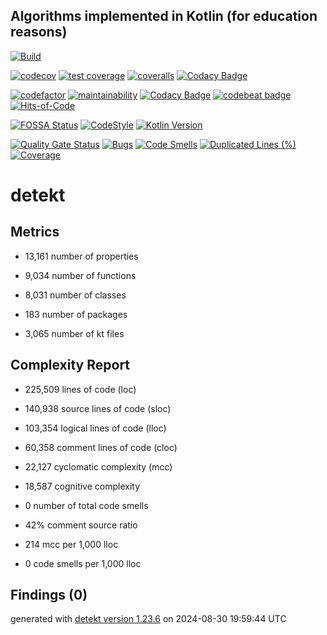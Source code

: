 ## Algorithms implemented in Kotlin (for education reasons)

[![Build](https://github.com/ashtanko/kotlab/actions/workflows/build.yml/badge.svg?branch=main)](https://github.com/ashtanko/kotlab/actions/workflows/build.yml)

[![codecov](https://codecov.io/gh/ashtanko/kotlab/branch/main/graph/badge.svg?token=JEU9EIJMHA)](https://codecov.io/gh/ashtanko/kotlab)
[![test coverage](https://api.codeclimate.com/v1/badges/428fc33c4caf2c832402/test_coverage)](https://codeclimate.com/github/ashtanko/kotlab/test_coverage)
[![coveralls](https://coveralls.io/repos/github/ashtanko/kotlab/badge.svg?branch=main)](https://coveralls.io/github/ashtanko/kotlab?branch=main)
[![Codacy Badge](https://app.codacy.com/project/badge/Coverage/74cad08184b34038bb5c64c317384367)](https://app.codacy.com/gh/ashtanko/kotlab/dashboard?utm_source=gh&utm_medium=referral&utm_content=&utm_campaign=Badge_coverage)

[![codefactor](https://www.codefactor.io/repository/github/ashtanko/kotlab/badge?s=1290c19502114b2413b119de774f8c596d0e4953)](https://www.codefactor.io/repository/github/ashtanko/kotlab)
[![maintainability](https://api.codeclimate.com/v1/badges/428fc33c4caf2c832402/maintainability)](https://codeclimate.com/github/ashtanko/kotlab/maintainability)
[![Codacy Badge](https://app.codacy.com/project/badge/Grade/74cad08184b34038bb5c64c317384367)](https://app.codacy.com/gh/ashtanko/kotlab/dashboard?utm_source=gh&utm_medium=referral&utm_content=&utm_campaign=Badge_grade)
[![codebeat badge](https://codebeat.co/badges/b5a26fee-b6d2-46f2-b121-c3d98cb13c9f)](https://codebeat.co/projects/github-com-ashtanko-kotlab-main)
[![Hits-of-Code](https://hitsofcode.com/github/ashtanko/kotlab?branch=main)](https://hitsofcode.com/github/ashtanko/kotlab/view?branch=main)

[![FOSSA Status](https://app.fossa.com/api/projects/git%2Bgithub.com%2Fashtanko%2Falgorithms-in-depth.svg?type=shield&issueType=license)](https://app.fossa.com/projects/git%2Bgithub.com%2Fashtanko%2Falgorithms-in-depth?ref=badge_shield&issueType=license)
[![CodeStyle](https://img.shields.io/badge/code%20style-%E2%9D%A4-FF4081.svg)](https://ktlint.github.io/)
[![Kotlin Version](https://img.shields.io/badge/kotlin-1.9.21-blue.svg)](http://kotlinlang.org/)

[![Quality Gate Status](https://sonarcloud.io/api/project_badges/measure?project=ashtanko_kotlab&metric=alert_status)](https://sonarcloud.io/summary/new_code?id=ashtanko_kotlab)
[![Bugs](https://sonarcloud.io/api/project_badges/measure?project=ashtanko_kotlab&metric=bugs)](https://sonarcloud.io/summary/new_code?id=ashtanko_kotlab)
[![Code Smells](https://sonarcloud.io/api/project_badges/measure?project=ashtanko_kotlab&metric=code_smells)](https://sonarcloud.io/summary/new_code?id=ashtanko_kotlab)
[![Duplicated Lines (%)](https://sonarcloud.io/api/project_badges/measure?project=ashtanko_kotlab&metric=duplicated_lines_density)](https://sonarcloud.io/summary/new_code?id=ashtanko_kotlab)
[![Coverage](https://sonarcloud.io/api/project_badges/measure?project=ashtanko_kotlab&metric=coverage)](https://sonarcloud.io/summary/new_code?id=ashtanko_kotlab)
# detekt

## Metrics

* 13,161 number of properties

* 9,034 number of functions

* 8,031 number of classes

* 183 number of packages

* 3,065 number of kt files

## Complexity Report

* 225,509 lines of code (loc)

* 140,938 source lines of code (sloc)

* 103,354 logical lines of code (lloc)

* 60,358 comment lines of code (cloc)

* 22,127 cyclomatic complexity (mcc)

* 18,587 cognitive complexity

* 0 number of total code smells

* 42% comment source ratio

* 214 mcc per 1,000 lloc

* 0 code smells per 1,000 lloc

## Findings (0)

generated with [detekt version 1.23.6](https://detekt.dev/) on 2024-08-30 19:59:44 UTC
